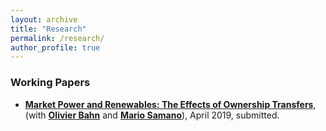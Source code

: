```yaml
---
layout: archive
title: "Research"
permalink: /research/
author_profile: true
---
```


### Working Papers

- [__Market Power and Renewables: The Effects of Ownership Transfers__](papers/MoE_Div.pdf), (with [__Olivier Bahn__](http://neumann.hec.ca/pages/olivier.bahn/anglais/anglais.htm) and [__Mario Samano__](http://tintin.hec.ca/pages/mario.samano/)), April 2019, submitted.
